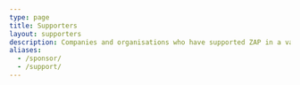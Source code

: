 ```yaml
---
type: page
title: Supporters
layout: supporters
description: Companies and organisations who have supported ZAP in a variety of ways
aliases:
  - /sponsor/
  - /support/
---
```


